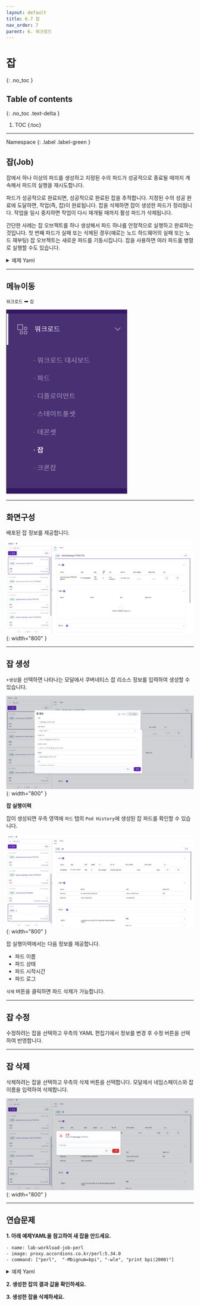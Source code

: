 ```yaml
---
layout: default
title: 6.7 잡
nav_order: 7
parent: 6. 워크로드
---
```


# 잡
{: .no_toc }

## Table of contents
{: .no_toc .text-delta }

1. TOC
{:toc}

---

<div class="code-example" markdown="1">
Namespace
{: .label .label-green }
</div>

## 잡(Job)
잡에서 하나 이상의 파드를 생성하고 지정된 수의 파드가 성공적으로 종료될 때까지 계속해서 파드의 실행을 재시도합니다. 

파드가 성공적으로 완료되면, 성공적으로 완료된 잡을 추적합니다. 지정된 수의 성공 완료에 도달하면, 작업(즉, 잡)이 완료됩니다. 잡을 삭제하면 잡이 생성한 파드가 정리됩니다. 작업을 일시 중지하면 작업이 다시 재개될 때까지 활성 파드가 삭제됩니다.

간단한 사례는 잡 오브젝트를 하나 생성해서 파드 하나를 안정적으로 실행하고 완료하는 것입니다. 첫 번째 파드가 실패 또는 삭제된 경우(예로는 노드 하드웨어의 실패 또는 노드 재부팅) 잡 오브젝트는 새로운 파드를 기동시킵니다.
잡을 사용하면 여러 파드를 병렬로 실행할 수도 있습니다.

<details>
<summary>예제 Yaml</summary>
  
{% highlight yaml %}

apiVersion: batch/v1
kind: Job
metadata:
  name: pi
spec:
  template:
    spec:
      containers:
      - name: pi
        image: perl
        command: ["perl",  "-Mbignum=bpi", "-wle", "print bpi(2000)"]
      restartPolicy: Never
  backoffLimit: 4

{% endhighlight %}
   
</details>


---

## 메뉴이동
`워크로드` ➡ `잡`

![wl-job.png](/assets/images/workload/wl-job.png)

---

## 화면구성

배포된 잡 정보를 제공합니다.

![wl-017.png](/assets/images/workload/wl-017.png){: width="800" }

---

## 잡 생성
`+생성`을 선택하면 나타나는 모달에서 쿠버네티스 잡 리소스 정보를 입력하여 생성할 수 있습니다.

![wl-018.png](/assets/images/workload/wl-018.png){: width="800" }


**잡 실행이력**

잡이 생성되면 우측 영역에 `파드` 탭의 `Pod History`에 생성된 잡 파드를 확인할 수 있습니다.

![wl-019.png](/assets/images/workload/wl-019.png){: width="800" }

잡 실행이력에서는 다음 정보를 제공합니다.

- 파드 이름
- 파드 상태
- 파드 시작시간
- 파드 로그

`삭제` 버튼을 클릭하면 파드 삭제가 가능합니다.

---

## 잡 수정
수정하려는 잡을 선택하고 우측의 YAML 편집기에서 정보를 변경 후 수정 버튼을 선택하여 반영합니다.

---

## 잡 삭제
삭제하려는 잡을 선택하고 우측의 삭제 버튼을 선택합니다.
모달에서 네임스페이스와 잡 이름을 입력하여 삭제합니다.

![job-delete.png](/assets/images/workload/job-delete.png){: width="800" }

---
## 연습문제

**1. 아래 예제YAML을 참고하여 새 잡을 만드세요.**

```
- name: lab-workload-job-perl
- image: proxy.accordions.co.kr/perl:5.34.0
- command: ["perl",  "-Mbignum=bpi", "-wle", "print bpi(2000)"]
```

<details>
<summary>예제 Yaml</summary>
  
{% highlight yaml %}

apiVersion: batch/v1
kind: Job
metadata:
  name: pi
spec:
  template:
    spec:
      containers:
      - name: pi
        image: proxy.accordions.co.kr/perl:5.34.0
        command: ["perl",  "-Mbignum=bpi", "-wle", "print bpi(2000)"]
      restartPolicy: Never
  backoffLimit: 4

{% endhighlight %}
   
</details>

**2. 생성한 잡의 결과 값을 확인하세요.**

**3. 생성한 잡을 삭제하세요.**